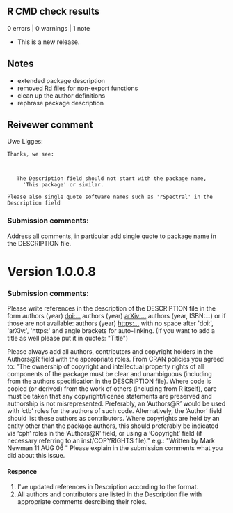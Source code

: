 ## R CMD check results

0 errors | 0 warnings | 1 note

* This is a new release.

## Notes

* extended package description
* removed Rd files for non-export functions
* clean up the author definitions
* rephrase package description

## Reivewer comment
Uwe Ligges:
```
Thanks, we see:



   The Description field should not start with the package name,
     'This package' or similar.

Please also single quote software names such as 'rSpectral' in the
Description field
```
### Submission comments:

Address all comments, in particular add single quote to package name in the
DESCRIPTION file.

# Version 1.0.0.8
### Submission comments:

Please write references in the description of the DESCRIPTION file in
the form
authors (year) <doi:...>
authors (year) <arXiv:...>
authors (year, ISBN:...)
or if those are not available: authors (year) <https:...>
with no space after 'doi:', 'arXiv:', 'https:' and angle brackets for
auto-linking.
(If you want to add a title as well please put it in quotes: "Title")

Please always add all authors, contributors and copyright holders in the
Authors@R field with the appropriate roles.
 From CRAN policies you agreed to:
"The ownership of copyright and intellectual property rights of all
components of the package must be clear and unambiguous (including from
the authors specification in the DESCRIPTION file). Where code is copied
(or derived) from the work of others (including from R itself), care
must be taken that any copyright/license statements are preserved and
authorship is not misrepresented.
Preferably, an ‘Authors@R’ would be used with ‘ctb’ roles for the
authors of such code. Alternatively, the ‘Author’ field should list
these authors as contributors.
Where copyrights are held by an entity other than the package authors,
this should preferably be indicated via ‘cph’ roles in the ‘Authors@R’
field, or using a ‘Copyright’ field (if necessary referring to an
inst/COPYRIGHTS file)."
e.g.: "Written by Mark Newman 11 AUG 06 "
Please explain in the submission comments what you did about this issue.

#### Responce
1. I've updated references in Description according to the format.
2. All authors and contributors are listed in the Description file with 
appropriate comments desrcibing their roles.